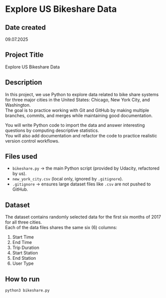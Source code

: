# Explore US Bikeshare Data

## Date created
09.07.2025

## Project Title
Explore US Bikeshare Data

## Description
In this project, we use Python to explore data related to bike share systems for three major cities in the United States: Chicago, New York City, and Washington.  
The goal is to practice working with Git and GitHub by making multiple branches, commits, and merges while maintaining good documentation.  

You will write Python code to import the data and answer interesting questions by computing descriptive statistics.  
You will also add documentation and refactor the code to practice realistic version control workflows.

## Files used
- `bikeshare.py` → the main Python script (provided by Udacity, refactored by us).  
- `new_york_city.csv` (local only, ignored by `.gitignore`).  
- `.gitignore` → ensures large dataset files like `.csv` are not pushed to GitHub.  

## Dataset
The dataset contains randomly selected data for the first six months of 2017 for all three cities.  
Each of the data files shares the same six (6) columns:  

1. Start Time  
2. End Time  
3. Trip Duration  
4. Start Station  
5. End Station  
6. User Type  

## How to run
```bash
python3 bikeshare.py
